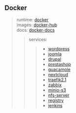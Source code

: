 
## Docker 

>runtime: [docker](https://www.docker.com/)\
>images: [docker-hub](https://hub.docker.com/)\
>docs: [docker-docs](https://docs.docker.com/)
>>services:
>>>- [wordpress](https://github.com/Lucho00Cuba/Docker/tree/main/wordpress)
>>>- [joomla](https://github.com/Lucho00Cuba/Docker/tree/main/joomla)
>>>- [drupal](https://github.com/Lucho00Cuba/Docker/tree/main/drupal)
>>>- [prestashop](https://github.com/Lucho00Cuba/Docker/tree/main/prestashop)
>>>- [guacamole](https://github.com/Lucho00Cuba/Docker/tree/main/guacamole)
>>>- [nextcloud](https://github.com/Lucho00Cuba/Docker/tree/main/nextcloud)
>>>- [traefik2.1](https://github.com/Lucho00Cuba/Docker/tree/main/traefik2.1)
>>>- [zabbix](https://github.com/Lucho00Cuba/Docker/tree/main/zabbix)
>>>- [minio-s3](https://github.com/Lucho00Cuba/Docker/tree/main/minio)
>>>- [nfs-server](https://github.com/Lucho00Cuba/Docker/tree/main/nfs)
>>>- [registry](https://github.com/Lucho00Cuba/Docker/tree/main/registry)
>>>- [jenkins](https://github.com/Lucho00Cuba/Docker/tree/main/jenkins)
